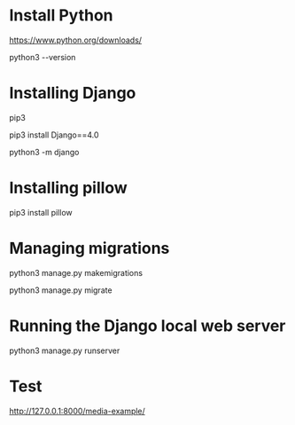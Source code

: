 # Install Python
https://www.python.org/downloads/

python3 --version

# Installing Django
pip3

pip3 install Django==4.0

python3 -m django

# Installing pillow
pip3 install pillow

# Managing migrations
python3 manage.py makemigrations

python3 manage.py migrate

# Running the Django local web server
python3 manage.py runserver

# Test
http://127.0.0.1:8000/media-example/
